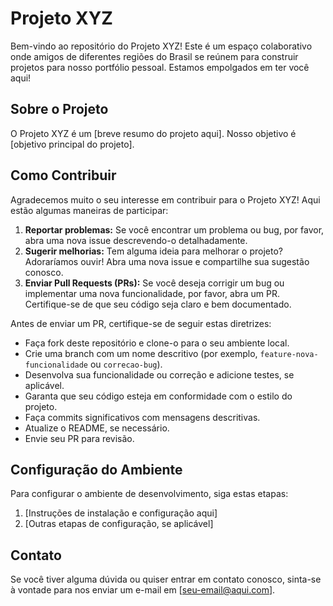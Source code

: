 # Projeto XYZ

Bem-vindo ao repositório do Projeto XYZ! Este é um espaço colaborativo onde amigos de diferentes regiões do Brasil se reúnem para construir projetos para nosso portfólio pessoal. Estamos empolgados em ter você aqui!

## Sobre o Projeto

O Projeto XYZ é um [breve resumo do projeto aqui]. Nosso objetivo é [objetivo principal do projeto].

## Como Contribuir

Agradecemos muito o seu interesse em contribuir para o Projeto XYZ! Aqui estão algumas maneiras de participar:

1. **Reportar problemas:** Se você encontrar um problema ou bug, por favor, abra uma nova issue descrevendo-o detalhadamente.
2. **Sugerir melhorias:** Tem alguma ideia para melhorar o projeto? Adoraríamos ouvir! Abra uma nova issue e compartilhe sua sugestão conosco.
3. **Enviar Pull Requests (PRs):** Se você deseja corrigir um bug ou implementar uma nova funcionalidade, por favor, abra um PR. Certifique-se de que seu código seja claro e bem documentado.

Antes de enviar um PR, certifique-se de seguir estas diretrizes:
- Faça fork deste repositório e clone-o para o seu ambiente local.
- Crie uma branch com um nome descritivo (por exemplo, `feature-nova-funcionalidade` ou `correcao-bug`).
- Desenvolva sua funcionalidade ou correção e adicione testes, se aplicável.
- Garanta que seu código esteja em conformidade com o estilo do projeto.
- Faça commits significativos com mensagens descritivas.
- Atualize o README, se necessário.
- Envie seu PR para revisão.

## Configuração do Ambiente

Para configurar o ambiente de desenvolvimento, siga estas etapas:

1. [Instruções de instalação e configuração aqui]
2. [Outras etapas de configuração, se aplicável]

## Contato

Se você tiver alguma dúvida ou quiser entrar em contato conosco, sinta-se à vontade para nos enviar um e-mail em [seu-email@aqui.com].
